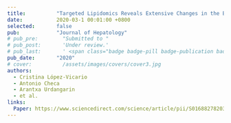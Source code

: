 ```yaml
---
title:          "Targeted Lipidomics Reveals Extensive Changes in the Blood Lipid Mediator Prole in Acutely Decompensated Cirrhosis"
date:           2020-03-1 00:01:00 +0800
selected:       false
pub:            "Journal of Hepatology"
# pub_pre:        "Submitted to "
# pub_post:       'Under review.'
# pub_last:       ' <span class="badge badge-pill badge-publication badge-success">Spotlight</span>'
pub_date:       "2020"
# cover:          /assets/images/covers/cover3.jpg
authors:
  - Cristina López-Vicario
  - Antonio Checa
  - Arantxa Urdangarin
  - et al.
links:
  Paper: https://www.sciencedirect.com/science/article/pii/S0168827820302087?via%3Dihub
---
```







